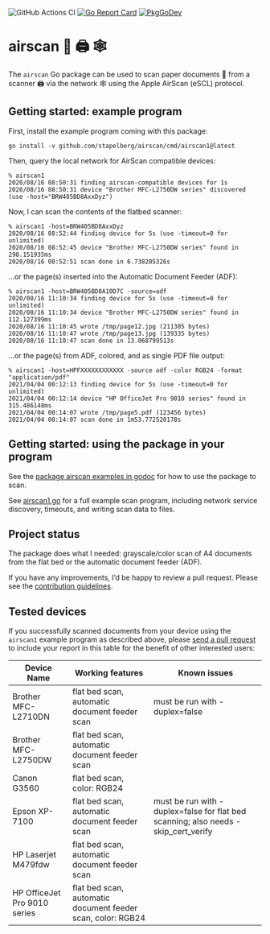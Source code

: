 ![GitHub Actions CI](https://github.com/stapelberg/airscan/workflows/CI/badge.svg)
[![Go Report Card](https://goreportcard.com/badge/github.com/stapelberg/airscan)](https://goreportcard.com/report/github.com/stapelberg/airscan)
[![PkgGoDev](https://pkg.go.dev/badge/github.com/stapelberg/airscan)](https://pkg.go.dev/github.com/stapelberg/airscan)

# airscan 📄 🖨️ 🕸️

The `airscan` Go package can be used to scan paper documents 📄 from a scanner
🖨️ via the network 🕸️ using the Apple AirScan (eSCL) protocol.

## Getting started: example program

First, install the example program coming with this package:

```
go install -v github.com/stapelberg/airscan/cmd/airscan1@latest
```

Then, query the local network for AirScan compatible devices:

```
% airscan1
2020/08/16 08:50:31 finding airscan-compatible devices for 1s
2020/08/16 08:50:31 device "Brother MFC-L2750DW series" discovered (use -host="BRW405BD8AxxDyz")
```

Now, I can scan the contents of the flatbed scanner:
```
% airscan1 -host=BRW405BD8AxxDyz
2020/08/16 08:52:44 finding device for 5s (use -timeout=0 for unlimited)
2020/08/16 08:52:45 device "Brother MFC-L2750DW series" found in 298.151935ms
2020/08/16 08:52:51 scan done in 6.738205326s
```

…or the page(s) inserted into the Automatic Document Feeder (ADF):
```
% airscan1 -host=BRW405BD8A10D7C -source=adf
2020/08/16 11:10:34 finding device for 5s (use -timeout=0 for unlimited)
2020/08/16 11:10:34 device "Brother MFC-L2750DW series" found in 112.127399ms
2020/08/16 11:10:45 wrote /tmp/page12.jpg (211305 bytes)
2020/08/16 11:10:47 wrote /tmp/page13.jpg (139335 bytes)
2020/08/16 11:10:47 scan done in 13.068799513s
```

…or the page(s) from ADF, colored, and as single PDF file output:
```
% airscan1 -host=HPFXXXXXXXXXXXX -source adf -color RGB24 -format "application/pdf"
2021/04/04 00:12:13 finding device for 5s (use -timeout=0 for unlimited)
2021/04/04 00:12:14 device "HP OfficeJet Pro 9010 series" found in 315.486148ms
2021/04/04 00:14:07 wrote /tmp/page5.pdf (123456 bytes)
2021/04/04 00:14:07 scan done in 1m53.772520178s
```

## Getting started: using the package in your program

See the [package airscan examples in
godoc](https://pkg.go.dev/github.com/stapelberg/airscan?tab=doc#pkg-examples)
for how to use the package to scan.

See
[airscan1.go](https://github.com/stapelberg/airscan/blob/master/cmd/airscan1/airscan1.go#L100)
for a full example scan program, including network service discovery, timeouts,
and writing scan data to files.

## Project status

The package does what I needed: grayscale/color scan of A4 documents from the
flat bed or the automatic document feeder (ADF).

If you have any improvements, I’d be happy to review a pull request. Please see the [contribution guidelines](/docs/contributing.md).

## Tested devices

If you successfully scanned documents from your device using the `airscan1`
example program as described above, please [send a pull
request](https://github.com/stapelberg/airscan/edit/main/README.md) to include
your report in this table for the benefit of other interested users:

| Device Name | Working features | Known issues |
| ----------- | ---------------- | ------------ |
| Brother MFC-L2710DN | flat bed scan, automatic document feeder scan | must be run with -duplex=false |
| Brother MFC-L2750DW | flat bed scan, automatic document feeder scan | |
| Canon G3560 | flat bed scan, color: RGB24 | |
| Epson XP-7100 | flat bed scan, automatic document feeder scan | must be run with -duplex=false for flat bed scanning; also needs -skip_cert_verify |
| HP Laserjet M479fdw | flat bed scan, automatic document feeder scan | |
| HP OfficeJet Pro 9010 series | flat bed scan, automatic document feeder scan, color: RGB24 | |

